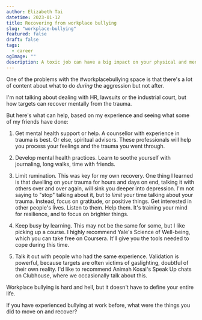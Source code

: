 ```yaml
---
author: Elizabeth Tai
datetime: 2023-01-12
title: Recovering from workplace bullying
slug: "workplace-bullying"
featured: false
draft: false
tags:
  - career
ogImage: ""
description: A toxic job can have a big impact on your physical and mental health. Here's how to recover.
---
```


One of the problems with the #workplacebullying space is that there's a lot of content about what to do _during_ the aggression but not after.

I'm not talking about dealing with HR, lawsuits or the industrial court, but how targets can recover mentally from the trauma.

But here's what can help, based on my experience and seeing what some of my friends have done:

1. Get mental health support or help. A counsellor with experience in trauma is best. Or else, spiritual advisors. These professionals will help you process your feelings and the trauma you went through.

2. Develop mental health practices. Learn to soothe yourself with journaling, long walks, time with friends.

3. Limit rumination. This was key for my own recovery. One thing I learned is that dwelling on your trauma for hours and days on end, talking it with others over and over again, will sink you deeper into depression. I'm not saying to "stop" talking about it, but to _limit_ your time talking about your trauma. Instead, focus on gratitude, or positive things. Get interested in other people's lives. Listen to them. Help them. It's training your mind for resilience, and to focus on brighter things.

4. Keep busy by learning. This may not be the same for some, but I like picking up a course. I highly recommend Yale's Science of Well-being, which you can take free on Coursera. It'll give you the tools needed to cope during this time.

5. Talk it out with people who had the same experience. Validation is powerful, because targets are often victims of gaslighting, doubtful of their own reality. I'd like to recommend Animah Kosai's Speak Up chats on Clubhouse, where we occasionally talk about this.

Workplace bullying is hard and hell, but it doesn't have to define your entire life.

If you have experienced bullying at work before, what were the things you did to move on and recover?
